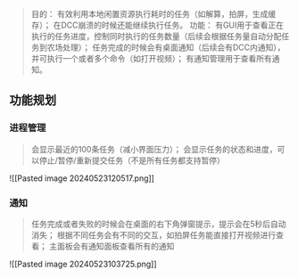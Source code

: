 
>目的：
>	有效利用本地闲置资源执行耗时的任务（如解算，拍屏，生成缓存）；
>	在DCC崩溃的时候还能继续执行任务。
>功能：
>	有GUI用于查看正在执行的任务进度，控制同时执行的任务数量（后续会根据任务量自动分配任务到农场处理）；
>	任务完成的时候会有桌面通知（后续会有DCC内通知），并可执行一个或者多个命令（如打开视频）；
>	有通知管理用于查看所有通知。

## 功能规划

### 进程管理
>会显示最近的100条任务（减小界面压力）；
>会显示任务的状态和进度，可以停止/暂停/重新提交任务（不是所有任务都支持暂停）

![[Pasted image 20240523120517.png]]
### 通知
>任务完成或者失败的时候会在桌面的右下角弹窗提示，提示会在5秒后自动消失；
>根据不同任务会有不同的交互，如拍屏任务能直接打开视频进行查看；
>主面板会有通知面板查看所有的通知

![[Pasted image 20240523103725.png]]